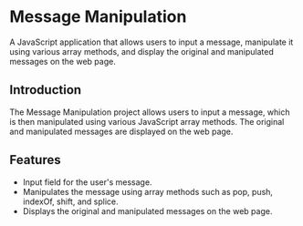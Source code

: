 # Message Manipulation

A JavaScript application that allows users to input a message, manipulate it using various array methods, and display the original and manipulated messages on the web page.

## Introduction

The Message Manipulation project allows users to input a message, which is then manipulated using various JavaScript array methods. The original and manipulated messages are displayed on the web page.

## Features

- Input field for the user's message.
- Manipulates the message using array methods such as pop, push, indexOf, shift, and splice.
- Displays the original and manipulated messages on the web page.
